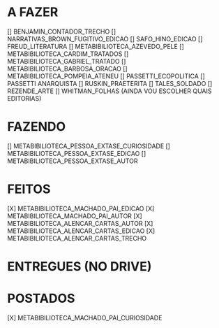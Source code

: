 
# A FAZER

[] BENJAMIN_CONTADOR_TRECHO
[] NARRATIVAS_BROWN_FUGITIVO_EDICAO
[] SAFO_HINO_EDICAO
[] FREUD_LITERATURA
[] METABIBILIOTECA_AZEVEDO_PELE
[] METABIBILIOTECA_CARDIM_TRATADOS
[] METABIBILIOTECA_GABRIEL_TRATADO
[] METABIBILIOTECA_BARBOSA_ORACAO
[] METABIBILIOTECA_POMPEIA_ATENEU
[] PASSETTI_ECOPOLITICA
[] PASSETTI ANARQUISTA
[] RUSKIN_PRAETERITA
[] TALES_SOLDADO
[] REZENDE_ARTE
[] WHITMAN_FOLHAS
(AINDA VOU ESCOLHER QUAIS EDITORIAS)

# FAZENDO 

[] METABIBILIOTECA_PESSOA_EXTASE_CURIOSIDADE
[] METABIBILIOTECA_PESSOA_EXTASE_EDICAO
[] METABIBILIOTECA_PESSOA_EXTASE_AUTOR

# FEITOS

[X] METABIBILIOTECA_MACHADO_PAI_EDICAO
[X] METABIBILIOTECA_MACHADO_PAI_AUTOR
[X] METABIBILIOTECA_ALENCAR_CARTAS_AUTOR
[X] METABIBILIOTECA_ALENCAR_CARTAS_EDICAO
[X] METABIBILIOTECA_ALENCAR_CARTAS_TRECHO


# ENTREGUES (NO DRIVE)


# POSTADOS


[X] METABIBILIOTECA_MACHADO_PAI_CURIOSIDADE 
